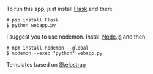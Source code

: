 To run this app, just install [Flask](http://flask.pocoo.org/) and then:

```
# pip install Flask
$ python webapp.py
```

I suggest you to use nodemon. Install [Node.js](http://nodejs.org/) and then:

```
# npm install nodemon --global
$ nodemon --exec "python" webapp.py
```

Templates based on [Skelostrap](https://github.com/krisanalfa/skelostrap)

